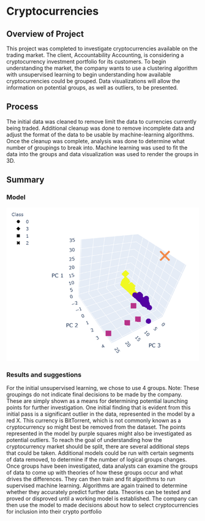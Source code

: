 # Cryptocurrencies

## Overview of Project
This project was completed to investigate cryptocurrencies available on the trading market. The client, Accountability Accounting, is considering a cryptocurrency investment portfolio for its customers. To begin understanding the market, the company wants to use a clustering algorithm with unsupervised learning to begin understanding how available cryptocurrencies could be grouped. Data visualizations will allow the information on potential groups, as well as outliers, to be presented.

## Process
The initial data was cleaned to remove limit the data to currencies currently being traded. Additional cleanup was done to remove incomplete data and adjust the format of the data to be usable by machine-learning algorithms. 
Once the cleanup was complete, analysis was done to determine what number of groupings to break into. Machine learning was used to fit the data into the groups and data visualization was used to render the groups in 3D.

## Summary

### Model
 
![3Dmodel](https://github.com/DeliaDavila/Cryptocurrencies/blob/main/Images/3Dmodel.png)
### Results and suggestions
For the initial unsupervised learning, we chose to use 4 groups. Note: These groupings do not indicate final decisions to be made by the company. These are simply shown as a means for determining potential launching points for further investigation.
One initial finding that is evident from this initial pass is a significant outlier in the data, represented in the model by a red X. This currency is BitTorrent, which is not commonly known as a cryptocurrency so might best be removed from the dataset. The points represented in the model by purple squares might also be investigated as potential outliers.
To reach the goal of understanding how the cryptocurrency market should be split, there are several additional steps that could be taken. Additional models could be run with certain segments of data removed, to determine if the number of logical groups changes. Once groups have been investigated, data analysts can examine the groups of data to come up with theories of how these groups occur and what drives the differences. They can then train and fit algorithms to run supervised machine learning. Algorithms are again trained to determine whether they accurately predict further data. Theories can be tested and proved or disproved until a working model is established. The company can then use the model to made decisions about how to select cryptocurrencies for inclusion into their crypto portfolio

